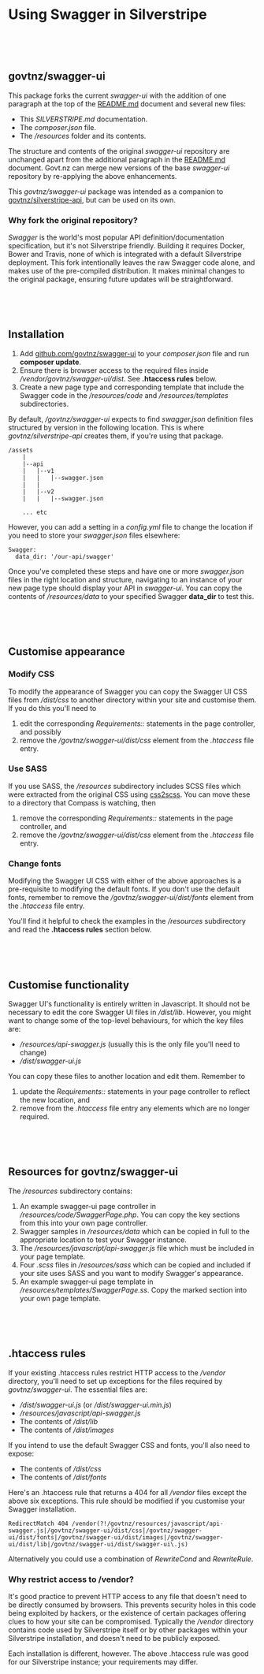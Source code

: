 # Using Swagger in Silverstripe

&nbsp;

&nbsp;
## govtnz/swagger-ui
This package forks the current *swagger-ui* with the addition of one paragraph at the top of the [README.md](README.md) document and several new files:
* This *SILVERSTRIPE.md* documentation.
* The *composer.json* file.
* The */resources* folder and its contents.

The structure and contents of the original *swagger-ui* repository are unchanged apart from the additional paragraph in the [README.md](README.md) document.
Govt.nz can merge new versions of the base *swagger-ui* repository by re-applying the above enhancements.
 
This *govtnz/swagger-ui* package was intended as a companion to [govtnz/silverstripe-api](https://github.com/govtnz/silverstripe-api), but can be used on its own.

### Why fork the original repository?
*Swagger* is the world's most popular API definition/documentation specification, but it's not Silverstripe friendly.
Building it requires Docker, Bower and Travis, none of which is integrated with a default Silverstripe deployment.
This fork intentionally leaves the raw Swagger code alone, and makes use of the pre-compiled distribution. 
It makes minimal changes to the original package, ensuring future updates will be straightforward.

&nbsp;

&nbsp;
## Installation
1. Add [github.com/govtnz/swagger-ui](https://github.com/govtnz/swagger-ui) to your *composer.json* file and run **composer update**.
1. Ensure there is browser access to the required files inside */vendor/govtnz/swagger-ui/dist*. See **.htaccess rules** below.
1. Create a new page type and corresponding template that include the Swagger code in the */resources/code* and */resources/templates* subdirectories.
 
By default, */govtnz/swagger-ui* expects to find *swagger.json* definition files structured by version in the following location. 
This is where *govtnz/silverstripe-api* creates them, if you're using that package.
```
/assets
    |
    |--api
    |   |--v1
    |   |   |--swagger.json
    |   |
    |   |--v2
    |   |   |--swagger.json
    
    ... etc  
```
However, you can add a setting in a *config.yml* file to change the location if you need to store your *swagger.json* files elsewhere:
```
Swagger:
  data_dir: '/our-api/swagger'
```
Once you've completed these steps and have one or more *swagger.json* files in the right location and structure, navigating to an instance of your new page type should display your API in *swagger-ui*.
You can copy the contents of */resources/data* to your specified Swagger **data_dir** to test this. 

&nbsp;

&nbsp;
## Customise appearance
### Modify CSS
To modify the appearance of Swagger you can copy the Swagger UI CSS files from */dist/css* to another directory within your site and customise them.
If you do this you'll need to 

1. edit the corresponding *Requirements::* statements in the page controller, and possibly
1. remove the */govtnz/swagger-ui/dist/css* element from the *.htaccess* file entry.

### Use SASS
If you use SASS, the */resources* subdirectory includes SCSS files which were extracted from the original CSS using [css2scss](http://sebastianpontow.de/css2compass/).
You can move these to a directory that Compass is watching, then

1. remove the corresponding *Requirements::* statements in the page controller, and
1. remove the */govtnz/swagger-ui/dist/css* element from the *.htaccess* file entry.

### Change fonts
Modifying the Swagger UI CSS with either of the above approaches is a pre-requisite to modifying the default fonts. 
If you don't use the default fonts, remember to remove the */govtnz/swagger-ui/dist/fonts* element from the *.htaccess* file entry.

You'll find it helpful to check the examples in the */resources* subdirectory and read the **.htaccess rules** section below.

&nbsp;

&nbsp;
## Customise functionality
Swagger UI's functionality is entirely written in Javascript.
It should not be necessary to edit the core Swagger UI files in */dist/lib*.
However, you might want to change some of the top-level behaviours, for which the key files are:
* */resources/api-swagger.js* (usually this is the only file you'll need to change)
* */dist/swagger-ui.js*

You can copy these files to another location and edit them.
Remember to 

1. update the *Requirements::* statements in your page controller to reflect the new location, and 
1. remove from the *.htaccess* file entry any elements which are no longer required.

&nbsp;

&nbsp;
## Resources for govtnz/swagger-ui
The */resources* subdirectory contains:

1. An example swagger-ui page controller in */resources/code/SwaggerPage.php*. You can copy the key sections from this into your own page controller.
1. Swagger samples in */resources/data* which can be copied in full to the appropriate location to test your Swagger instance.
1. The */resources/javascript/api-swagger.js* file which must be included in your page template.
1. Four *.scss* files in */resources/sass* which can be copied and included if your site uses SASS and you want to modify Swagger's appearance.
1. An example swagger-ui page template in */resources/templates/SwaggerPage.ss*. Copy the marked section into your own page template.

&nbsp;

&nbsp;
## .htaccess rules
If your existing .htaccess rules restrict HTTP access to the */vendor* directory, you'll need to set up exceptions for the files required by *govtnz/swagger-ui*.
The essential files are:
* */dist/swagger-ui.js* (or */dist/swagger-ui.min.js*)
* */resources/javascript/api-swagger.js*
* The contents of */dist/lib*
* The contents of */dist/images* 

If you intend to use the default Swagger CSS and fonts, you'll also need to expose:
* The contents of */dist/css*
* The contents of */dist/fonts*

Here's an .htaccess rule that returns a 404 for all */vendor* files except the above six exceptions.
This rule should be modified if you customise your Swagger installation.

```
RedirectMatch 404 /vendor(?!/govtnz/resources/javascript/api-swagger.js|/govtnz/swagger-ui/dist/css|/govtnz/swagger-ui/dist/fonts|/govtnz/swagger-ui/dist/images|/govtnz/swagger-ui/dist/lib|/govtnz/swagger-ui/dist/swagger-ui\.js)
``` 

Alternatively you could use a combination of *RewriteCond* and *RewriteRule*.

### Why restrict access to /vendor?
It's good practice to prevent HTTP access to any file that doesn't need to be directly consumed by browsers.
This prevents security holes in this code being exploited by hackers, or the existence of certain packages offering clues to how your site can be compromised.
Typically the */vendor* directory contains code used by Silverstripe itself or by other packages within your Silverstripe installation, and doesn't need to be publicly exposed.

Each installation is different, however. The above .htaccess rule was good for our Silverstripe instance; your requirements may differ.

&nbsp;

&nbsp;